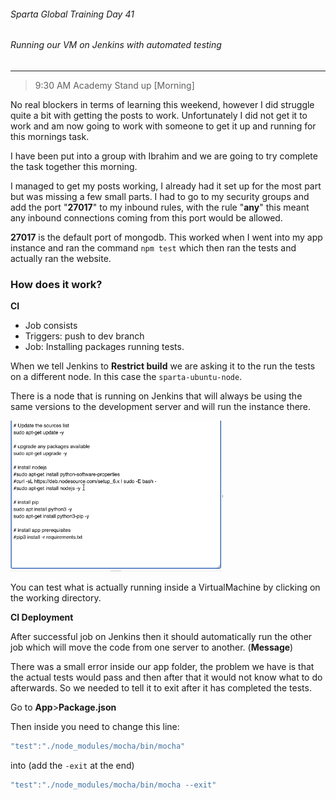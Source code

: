 ###### Sparta Global Training Day 41
###### Running our VM on Jenkins with automated testing

___

> 9:30 AM Academy Stand up [Morning]

No real blockers in terms of learning this weekend, however I did struggle quite a bit with getting the posts to work. Unfortunately I did not get it to work and am now going to work with someone to get it up and running for this mornings task.

I have been put into a group with Ibrahim and we are going to try complete the task together this morning.

I managed to get my posts working, I already had it set up for the most part but was missing a few small parts. I had to go to my security groups and add the port "**27017**" to my inbound rules, with the rule "**any**" this meant any inbound connections coming from this port would be allowed.

**27017** is the default port of mongodb. This worked when I went into my app instance and ran the command `npm test` which then ran the tests and actually ran the website.


### How does it work?

**CI**
* Job consists
* Triggers: push to dev branch
* Job: Installing packages running tests.


When we tell Jenkins to **Restrict build** we are asking it to the run the tests on a different node. In this case the `sparta-ubuntu-node`.

There is a node that is running on Jenkins that will always be using the same versions to the development server and will run the instance there.

![Image_ofJenkins_test_server](../../Images/AMI_JENKINS_TESTSERVER.PNG)

You can test what is actually running inside a VirtualMachine by clicking on the working directory.

**CI Deployment**

After successful job on Jenkins then it should automatically run the other job which will move the code from one server to another. (**Message**)

There was a small error inside our app folder, the problem we have is that the actual tests would pass and then after that it would not know what to do afterwards. So we needed to tell it to exit after it has completed the tests.

Go to **App**>**Package.json**

Then inside you need to change this line:

```javascript
"test":"./node_modules/mocha/bin/mocha"
```

into (add the `-exit` at the end)

```javascript
"test":"./node_modules/mocha/bin/mocha --exit" 
```

